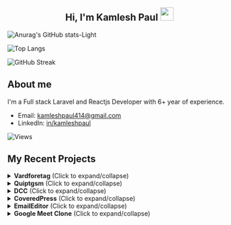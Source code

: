 <h2 align="center">Hi, I'm Kamlesh Paul  <img src="https://user-images.githubusercontent.com/39955420/147578264-bae0526c-028a-49d2-8af8-d08bb4edbd2a.gif" height="30" width="30"></h2>


![Anurag's GitHub stats-Light](https://github-readme-stats.vercel.app/api?username=kamleshpaul&show_icons=true&hide_border=true&theme=default#gh-light-mode-only)

![Top Langs](https://github-readme-stats.vercel.app/api/top-langs/?username=kamleshpaul&layout=pie&hide_border=true) 

![GitHub Streak](https://github-readme-streak-stats.herokuapp.com/?user=kamleshpaul&theme=github&ring=5595f0&hide_border=true&currStreakNum=5595f0&fire=5595f0&currStreakLabel=5595f0)

<h2>About me</h2>
<p>I'm a Full stack Laravel and Reactjs Developer with 6+ year of experience.</p>


- Email: [kamleshpaul414@gmail.com](mailto:kamleshpaul414@gmail.com)
- LinkedIn: [in/kamleshpaul](http://linkedin.com/in/kamlesh-paul/)

![Views](https://komarev.com/ghpvc/?username=kamleshpaul)

## My Recent Projects
<details>
  <summary><b>Vardforetag</b> (Click to expand/collapse)</summary>

  ### Description
  This project involves meeting management, allowing clients to create their availability on the calendar. Users can book meetings, and both parties receive notifications to join the meeting. The meeting can be either a video call or a voice call.

  ### Tools Used
  - Laravel, React.js, Websocket, WebRTC, Tailwind CSS, Laravel Forge.

  ### Team Size
  - 1

  ### Screenshots

  ![Screenshot 1](./Work/Vardforetag/screenshot1.png)
  ![Screenshot 2](./Work/Vardforetag/screenshot2.png)
  ![Screenshot 3](./Work/Vardforetag/screenshot3.png)
  ![Screenshot 4](./Work/Vardforetag/screenshot4.png)
  ![Screenshot 5](./Work/Vardforetag/screenshot5.png)

</details>


<details>
  <summary><b>Quiptgsm</b> (Click to expand/collapse)</summary>

  ### Description
  This project is an online dating course management system with real-time chat features between coaches and users. It also includes video courses.

  ### Tools Used
  - Laravel, Next.js, Websocket, Tailwind CSS, Laravel Forge, Ffmpeg.

  ### Team Size
  - 6

  ### Screenshots

  ![Screenshot 1](./Work/Quiptgsm/screenshot1.png)
  ![Screenshot 2](./Work/Quiptgsm/screenshot2.png)
  ![Screenshot 3](./Work/Quiptgsm/screenshot3.png)
  ![Screenshot 4](./Work/Quiptgsm/screenshot4.png)

</details>


<details>
  <summary><b>DCC</b> (Click to expand/collapse)</summary>

  ### Description
  This project is a drag-and-drop panel builder for Android devices.

  ### Tools Used
  - Laravel, Vue.js (2), Websocket, Bootstrap CSS, AWS, MQTT.

  ### Team Size
  - 2

  ### Screenshots

  ![Screenshot 1](./Work/DCC/screenshot1.png)
  ![Screenshot 2](./Work/DCC/screenshot2.png)
  ![Screenshot 3](./Work/DCC/screenshot3.png)

</details>


<details>
  <summary><b>CoveredPress</b> (Click to expand/collapse)</summary>

  ### Description
  CoveredPress is a report generator for media agencies. It collects client interests, performs background data collection and calculations, and generates reports.

  ### Tools Used
  - Laravel, Bootstrap CSS, jQuery, AWS, various third-party APIs, Stripe.

  ### Team Size
  - 3

  ### Screenshots

  ![Screenshot 1](./Work/CoveredPress/screenshot1.png)
  ![Screenshot 2](./Work/CoveredPress/screenshot2.png)
  ![Screenshot 3](./Work/CoveredPress/screenshot3.png)
  ![Screenshot 4](./Work/CoveredPress/screenshot4.png)
  ![Screenshot 5](./Work/CoveredPress/screenshot5.png)
  ![Screenshot 6](./Work/CoveredPress/screenshot6.png)

</details>


<details>
  <summary><b>EmailEditor</b> (Click to expand/collapse)</summary>

  ### Description
  EmailEditor is a simple email builder and sender using SMTP.

  ### Tools Used
  - Laravel, React.js, Tailwind CSS.

  ### Team Size
  - 1

  ### Screenshots

  ![Screenshot 1](./Work/EmailEditor/screenshot1.png)
</details>


<details>
  <summary><b>Google Meet Clone</b> (Click to expand/collapse)</summary>

  ### Description
  Google Meet Clone is a project focused on group video calls, replicating the features of Google Meet.

  ### Tools Used
  - Laravel, React.js, Tailwind CSS, Websocket, WebRTC.

  ### Team Size
  - 1

  ### Screenshots

  ![Screenshot 1](./Work/GoogleMeetClone/screenshot1.png)
  ![Screenshot 2](./Work/GoogleMeetClone/screenshot2.png)
</details>



